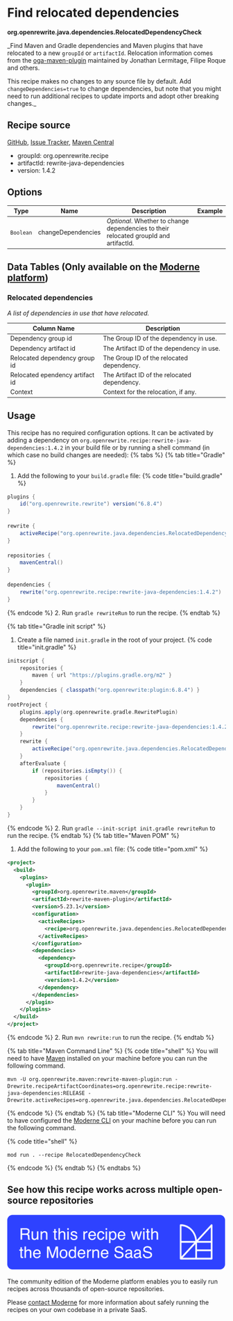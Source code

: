 # Find relocated dependencies

**org.openrewrite.java.dependencies.RelocatedDependencyCheck**

_Find Maven and Gradle dependencies and Maven plugins that have relocated to a new `groupId` or `artifactId`. Relocation information comes from the [oga-maven-plugin](https://github.com/jonathanlermitage/oga-maven-plugin/) maintained by Jonathan Lermitage, Filipe Roque and others.

This recipe makes no changes to any source file by default. Add `changeDependencies=true` to change dependencies, but note that you might need to run additional recipes to update imports and adopt other breaking changes._

## Recipe source

[GitHub](https://github.com/openrewrite/rewrite-java-dependencies/blob/main/src/main/java/org/openrewrite/java/dependencies/RelocatedDependencyCheck.java), [Issue Tracker](https://github.com/openrewrite/rewrite-java-dependencies/issues), [Maven Central](https://central.sonatype.com/artifact/org.openrewrite.recipe/rewrite-java-dependencies/1.4.2/jar)

* groupId: org.openrewrite.recipe
* artifactId: rewrite-java-dependencies
* version: 1.4.2

## Options

| Type | Name | Description | Example |
| -- | -- | -- | -- |
| `Boolean` | changeDependencies | *Optional*. Whether to change dependencies to their relocated groupId and artifactId. |  |

## Data Tables (Only available on the [Moderne platform](https://app.moderne.io/))

### Relocated dependencies

_A list of dependencies in use that have relocated._

| Column Name | Description |
| ----------- | ----------- |
| Dependency group id | The Group ID of the dependency in use. |
| Dependency artifact id | The Artifact ID of the dependency in use. |
| Relocated dependency group id | The Group ID of the relocated dependency. |
| Relocated ependency artifact id | The Artifact ID of the relocated dependency. |
| Context | Context for the relocation, if any. |


## Usage

This recipe has no required configuration options. It can be activated by adding a dependency on `org.openrewrite.recipe:rewrite-java-dependencies:1.4.2` in your build file or by running a shell command (in which case no build changes are needed): 
{% tabs %}
{% tab title="Gradle" %}
1. Add the following to your `build.gradle` file:
{% code title="build.gradle" %}
```groovy
plugins {
    id("org.openrewrite.rewrite") version("6.8.4")
}

rewrite {
    activeRecipe("org.openrewrite.java.dependencies.RelocatedDependencyCheck")
}

repositories {
    mavenCentral()
}

dependencies {
    rewrite("org.openrewrite.recipe:rewrite-java-dependencies:1.4.2")
}
```
{% endcode %}
2. Run `gradle rewriteRun` to run the recipe.
{% endtab %}

{% tab title="Gradle init script" %}
1. Create a file named `init.gradle` in the root of your project.
{% code title="init.gradle" %}
```groovy
initscript {
    repositories {
        maven { url "https://plugins.gradle.org/m2" }
    }
    dependencies { classpath("org.openrewrite:plugin:6.8.4") }
}
rootProject {
    plugins.apply(org.openrewrite.gradle.RewritePlugin)
    dependencies {
        rewrite("org.openrewrite.recipe:rewrite-java-dependencies:1.4.2")
    }
    rewrite {
        activeRecipe("org.openrewrite.java.dependencies.RelocatedDependencyCheck")
    }
    afterEvaluate {
        if (repositories.isEmpty()) {
            repositories {
                mavenCentral()
            }
        }
    }
}
```
{% endcode %}
2. Run `gradle --init-script init.gradle rewriteRun` to run the recipe.
{% endtab %}
{% tab title="Maven POM" %}
1. Add the following to your `pom.xml` file:
{% code title="pom.xml" %}
```xml
<project>
  <build>
    <plugins>
      <plugin>
        <groupId>org.openrewrite.maven</groupId>
        <artifactId>rewrite-maven-plugin</artifactId>
        <version>5.23.1</version>
        <configuration>
          <activeRecipes>
            <recipe>org.openrewrite.java.dependencies.RelocatedDependencyCheck</recipe>
          </activeRecipes>
        </configuration>
        <dependencies>
          <dependency>
            <groupId>org.openrewrite.recipe</groupId>
            <artifactId>rewrite-java-dependencies</artifactId>
            <version>1.4.2</version>
          </dependency>
        </dependencies>
      </plugin>
    </plugins>
  </build>
</project>
```
{% endcode %}
2. Run `mvn rewrite:run` to run the recipe.
{% endtab %}

{% tab title="Maven Command Line" %}
{% code title="shell" %}
You will need to have [Maven](https://maven.apache.org/download.cgi) installed on your machine before you can run the following command.

```shell
mvn -U org.openrewrite.maven:rewrite-maven-plugin:run -Drewrite.recipeArtifactCoordinates=org.openrewrite.recipe:rewrite-java-dependencies:RELEASE -Drewrite.activeRecipes=org.openrewrite.java.dependencies.RelocatedDependencyCheck
```
{% endcode %}
{% endtab %}
{% tab title="Moderne CLI" %}
You will need to have configured the [Moderne CLI](https://docs.moderne.io/moderne-cli/cli-intro) on your machine before you can run the following command.

{% code title="shell" %}
```shell
mod run . --recipe RelocatedDependencyCheck
```
{% endcode %}
{% endtab %}
{% endtabs %}

## See how this recipe works across multiple open-source repositories

[![Moderne Link Image](/.gitbook/assets/ModerneRecipeButton.png)](https://app.moderne.io/recipes/org.openrewrite.java.dependencies.RelocatedDependencyCheck)

The community edition of the Moderne platform enables you to easily run recipes across thousands of open-source repositories.

Please [contact Moderne](https://moderne.io/product) for more information about safely running the recipes on your own codebase in a private SaaS.
